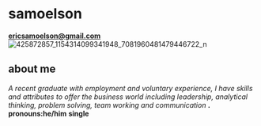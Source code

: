 # samoelson
**ericsamoelson@gmail.com**
 <URL of your GitHub repository>
 ![425872857_1154314099341948_7081960481479446722_n](https://github.com/user-attachments/assets/c879d2fb-878d-4fb3-a3bc-20301eb88c2f)
 ## about me 
 *A recent graduate with employment and voluntary experience, I have skills and attributes to offer the business world including leadership, analytical thinking, problem solving, team working and communication*
 **. pronouns:he/him**
 **single**

